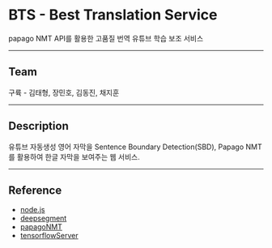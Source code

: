 # __BTS - Best Translation Service__

papago NMT API를 활용한 고품질 번역 유튜브 학습 보조 서비스  

___
## Team  
구륙 - 김태형, 장민호, 김동진, 채지훈

___
## Description

유튜브 자동생성 영어 자막을 Sentence Boundary Detection(SBD), Papago NMT를 활용하여 한글 자막을 보여주는 웹 서비스.

___
## Reference
* [node.js](https://nodejs.org/ko/)
* [deepsegment](https://github.com/bedapudi6788/deepsegment)
* [papagoNMT](https://www.ncloud.com/product/aiService/papagoNmt)
* [tensorflowServer](https://www.ncloud.com/product/aiService/tensorFlowServer)
